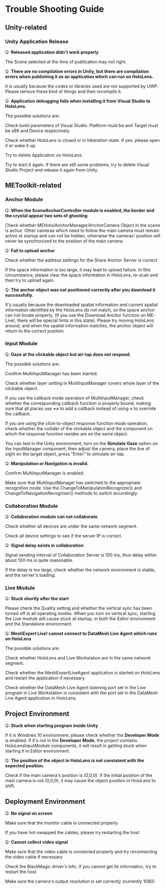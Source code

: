 # Trouble Shooting Guide

## Unity-related

### Unity Application Release

Q: **Released application didn't work properly**

The Scene selected at the time of publication may not right.

Q: **There are no compilation errors in Unity, but there are compilation errors when publishing it as an application which can run on HoloLens.**

It is usually because the codes or libraries used are not supported by UWP. Please remove these kind of things and then recompile it.

Q: **Application debugging fails when installing it from Visual Studio to HoloLens.**

The possible solutions are:

Check build parameters of Visual Studio. Platform must be and Target must be x86 and Device respectively.

Check whether HoloLens is closed or in hiberation state. If yes, please open it or wake it up.

Try to delete Application on HoloLens.

Try to start it again. If there are still some problems, try to delete Visual Studio Project and release it again from Unity.

## METoolkit-related

### Anchor Module

Q: **When the SceneAnchorController module is enabled, the border and the crystal appear two sets of ghosting**

Check whether MEHolo/AnchorManager/AnchorCamera Object in the scene is active. Other cameras which need to follow the main camera must remain active at startup and can not be hidden, otherwise the cameras' position will never be synchronized to the position of the main camera.

Q: **Fail to upload anchor**

Check whether the address settings for the Share Anchor Server is correct.

If the space information is too large, it may lead to upload failure. In this circumstance, please clear the space information in HoloLens, re-scan and then try to upload again.

Q: **The anchor object was not positioned correctly after you download it successfully.**

It's usually because the downloaded spatial information and current spatial information identified by the HoloLens do not match, so the space anchor can not locate properly. (If you use the Download Anchor function on ME-Live!, there will be special hints in this state). Please try moving HoloLens around, and when the spatial information matches, the anchor object will return to the correct position.

### Input Module

Q: **Gaze at the clickable object but air-tap does not respond.**

The possible solutions are:

Confirm MultiInputManager has been started.

Check whether layer setting in MultiInputManager covers whole layer of the clickable object.

If you use the callback mode operation of MultiInputManager, check whether the corresponding callback function is properly bound, making sure that all places use **+=** to add a callback instead of using **=** to override the callback.

If you are using the click-to-object response function mode operation, check whether the collider of the clickable object and the component on which the response function resides are on the same object.

You can test in the Unity environment, turn on the **Simulate Gaze** option on the InputManager component, then adjust the camera, place the line of sight on the target object, press "Enter" to simulate air-tap.

Q: **Manipulation or Navigation is invalid.**

Confirm MultiInputManager is enabled.

Make sure that MultiInputManager has switched to the appropriate recognition mode. Use the ChangeToManipulationRecognizer() and ChangeToNavigationRecognizer() methods to switch accordingly.

### Collaboration Module

Q: **Collaboration module can not collaborate.**

Check whether all devices are under the same network segment.

Check all device settings to see if the server IP is correct.

Q: **Signal delay exists in collaboration**

Signal sending interval of Collaboration Server is 100 ms, thus delay within about 100 ms is quite reasonable.

If the delay is too large, check whether the network environment is stable, and the server's loading.

### Live Module

Q: **Stuck shortly after the start**

Please check the Quality setting and whether the vertical sync has been turned off in all operating modes. When you turn on vertical sync, starting the Live module will cause stuck at startup, in both the Editor environment and the Standalone environment.

Q: **MeshExpert Live! cannot connect to DataMesh Live Agent which runs on HoloLens**

The possible solutions are:

Check whether HoloLens and Live Workstation are in the same network segment.

Check whether the MeshExpertLiveAgent application is started on HoloLens and restart the application if necessary.

Check whether the DataMesh Live Agent listening port set in the Live program in Live Workstation is consistent with the port set in the DataMesh Live Agent application in HoloLens.

## Project Environment

Q: **Stuck when starting program inside Unity**

If it is Windows 10 environment, please check whether the **Developer Mode** is enabled. if it's not in the **Developer Mode**, the project contains HoloLensInputModule components, it will result in getting stuck when starting it in Editor environment.

Q: **The position of the object in HoloLens is not consistent with the expected position.**

Check if the main camera's position is (0,0,0). If the initial position of the main camera is not (0,0,0), it may cause the object position in HoloLens to shift.

## Deployment Environment

Q: **No signal on screen**

Make sure that the monitor cable is connected properly

If you have hot-swapped the cables, please try restarting the host

Q: **Cannot collect video signal**

Make sure that the video cable is connected properly and try reconnecting the video cable if necessary

Check the BlackMagic driver's info, if you cannot get its information, try to restart the host

Make sure the camera's output resolution is set correctly (currently 1080)